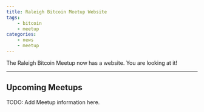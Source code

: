 ```yaml
---
title: Raleigh Bitcoin Meetup Website
tags:
    - bitcoin
    - meetup
categories:
    - news
    - meetup
---
```


The Raleigh Bitcoin Meetup now has a website. You are looking at it!

---

## Upcoming Meetups

TODO: Add Meetup information here.
